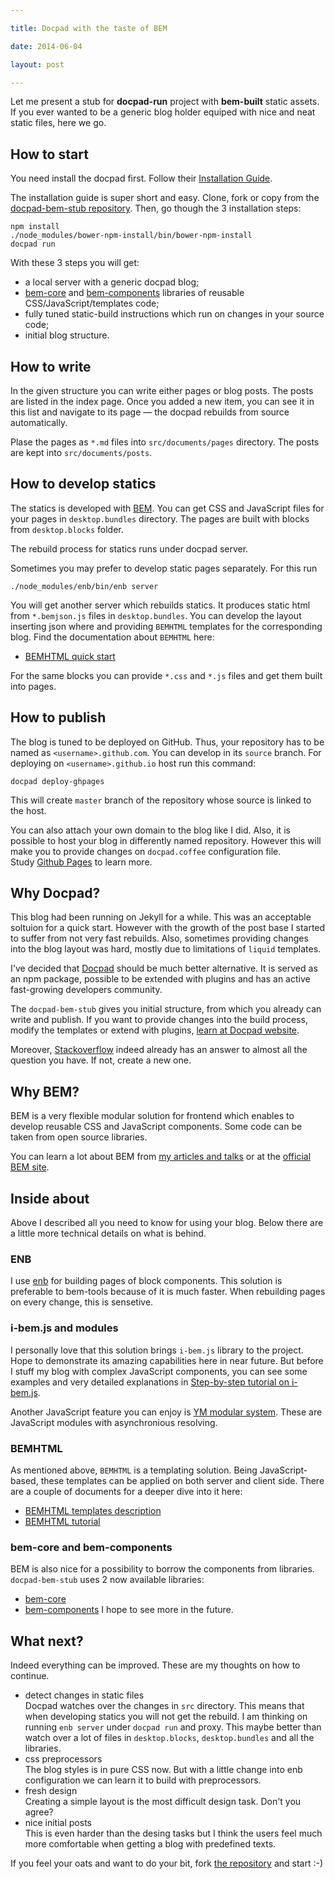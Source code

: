 ```yaml
---

title: Docpad with the taste of BEM

date: 2014-06-04

layout: post

---
```

Let me present a stub for **docpad-run** project with
**bem-built** static assets. If you ever wanted to be
a generic blog holder equiped with nice and neat static
files, here we go.
<excerpt/>

## How to start

You need install the docpad first. Follow their [Installation Guide](http://docpad.org/docs/install).

The installation guide is super short and easy. Clone, fork or
copy from the [docpad-bem-stub repository](https://github.com/varya/docpad-bem-stub).
Then, go though the 3 installation steps:

```
npm install
./node_modules/bower-npm-install/bin/bower-npm-install
docpad run
```

With these 3 steps you will get:
* a local server with a generic docpad blog;
* [bem-core](http://bem.info/libs/bem-core/2.2.0/) and [bem-components](http://bem.info/libs/bem-components/v2/)
libraries of reusable CSS/JavaScript/templates code;
* fully tuned static-build instructions which run on changes
in your source code;
* initial blog structure.

## How to write
In the given structure you can write either pages or blog posts.
The posts are listed in the index page. Once you added a new
item, you can see it in this list and navigate to its page
— the docpad rebuilds from source automatically.

Plase the pages as `*.md` files into `src/documents/pages`
directory. The posts are kept into `src/documents/posts`.

## How to develop statics
The statics is developed with [BEM](http://bem.info/).
You can get CSS and JavaScript files for your pages in
`desktop.bundles` directory. The pages are built with blocks
from `desktop.blocks` folder.

The rebuild process for statics runs under docpad server.

Sometimes you may prefer to develop static pages separately.
For this run

```
./node_modules/enb/bin/enb server
```

You will get another server which rebuilds statics. It
produces static html from `*.bemjson.js` files in
`desktop.bundles`. You can develop the layout inserting
json where and providing `BEMHTML` templates for the
corresponding blog. Find the documentation about `BEMHTML`
here:
* [BEMHTML quick start](http://bem.info/libs/bem-core/2.2.0/templating/intro/)

For the same blocks you can provide `*.css` and `*.js` files
and get them built into pages.

## How to publish
The blog is tuned to be deployed on GitHub. Thus, your
repository has to be named as `<username>.github.com`. You
can develop in its `source` branch. For deploying on
`<username>.github.io` host run this command:

```
docpad deploy-ghpages
```

This will create `master` branch of the repository whose
source is linked to the host.

You can also attach your own domain to the blog like I did.
Also, it is possible to host your blog in differently named
repository. However this will make you to provide changes
on `docpad.coffee` configuration file.<br/>
Study [Github Pages](https://pages.github.com/) to learn more.

## Why Docpad?
This blog had been running on Jekyll for a while. This was an
acceptable soltuion for a quick start. However with the growth
of the post base I started to suffer from not very fast
rebuilds. Also, sometimes providing changes into the blog
layout was hard, mostly due to limitations of `liquid`
templates.

I've decided that [Docpad](http://docpad.org/) should be much
better alternative. It is served as an npm package, possible to
be extended with plugins and has an active fast-growing
developers community.

The `docpad-bem-stub` gives you initial structure, from which
you already can write and publish. If you want to provide changes
into the build process, modify the templates or extend with
plugins, [learn at Docpad website](http://docpad.org/).

Moreover, [Stackoverflow](http://stackoverflow.com/) indeed already
has an answer to almost all the question you have. If not, create a new
one.

## Why BEM?
BEM is a very flexible modular solution for frontend which
enables to develop reusable CSS and JavaScript components. Some code
can be taken from open source libraries.

You can learn a lot about BEM from [my articles and talks](/en/content)
or at the [official BEM site](http://bem.info/).

## Inside about
Above I described all you need to know for using your blog. Below there
are a little more technical details on what is behind.

### ENB
I use [enb](https://github.com/enb-make/enb) for building pages of block
components. This solution is preferable to bem-tools because of it is much
faster. When rebuilding pages on every change, this is sensetive.

### i-bem.js and modules
I personally love that this solution brings `i-bem.js` library to the
project. Hope to demonstrate its amazing capabilities here in near future.
But before I stuff my blog with complex JavaScript components, you
can see some examples and very detailed explanations in [Step-by-step tutorial on
i-bem.js](http://bem.info/tutorials/bem-js-tutorial/).

Another JavaScript feature you can enjoy is [YM modular system](/en/issues/ym-modular-system).
These are JavaScript modules with asynchronious resolving.

### BEMHTML
As mentioned above, `BEMHTML` is a templating solution. Being JavaScript-based,
these templates can be applied on both server and client side. There are
a couple of documents for a deeper dive into it here:
* [BEMHTML templates description](http://bem.info/libs/bem-core/2.2.0/templating/rationale/)
* [BEMHTML tutorial](http://bem.info/libs/bem-core/2.2.0/templating/reference/)

### bem-core and bem-components
BEM is also nice for a possibility to borrow the components from libraries.
`docpad-bem-stub` uses 2 now available libraries:
* [bem-core](http://bem.info/libs/bem-core/2.2.0/)
* [bem-components](http://bem.info/libs/bem-components/v2/)
I hope to see more in the future.

## What next?
Indeed everything can be improved. These are my thoughts on how
to continue.
* detect changes in static files<br/>
Docpad watches over the changes in `src` directory. This means that
when developing statics you will not get the rebuild. I am thinking
on running `enb server` under `docpad run` and proxy. This maybe
better than watch over a lot of files in `desktop.blocks`, `desktop.bundles`
and all the libraries.
* css preprocessors<br/>
The blog styles is in pure CSS now. But with a little
change into enb configuration we can learn it to build with
preprocessors.
* fresh design<br/>
Creating a simple layout is the most difficult design task. Don't you agree?
* nice initial posts<br/>
This is even harder than the desing tasks but I think the users feel much
more comfortable when getting a blog with predefined texts.

If you feel your oats and want to do your bit, fork [the repository](https://github.com/varya/docpad-bem-stub)
and start :-)
